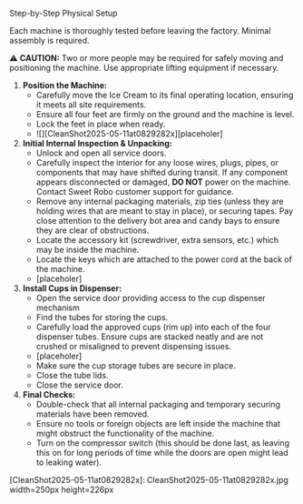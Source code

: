 Step-by-Step Physical Setup

Each machine is thoroughly tested before leaving the factory. Minimal assembly is required.

⚠️ **CAUTION:** Two or more people may be required for safely moving and positioning the machine. Use appropriate lifting equipment if necessary.

1. **Position the Machine:**
    * Carefully move the Ice Cream to its final operating location, ensuring it meets all site requirements.
    * Ensure all four feet are firmly on the ground and the machine is level.
    * Lock the feet in place when ready.
    * ![][CleanShot2025-05-11at0829282x]\[placeholer\]
2. **Initial Internal Inspection & Unpacking:**
    * Unlock and open all service doors.
    * Carefully inspect the interior for any loose wires, plugs, pipes, or components that may have shifted during transit. If any component appears disconnected or damaged, **DO NOT** power on the machine. Contact Sweet Robo customer support for guidance.
    * Remove any internal packaging materials, zip ties (unless they are holding wires that are meant to stay in place), or securing tapes. Pay close attention to the delivery bot area and candy bays to ensure they are clear of obstructions.
    * Locate the accessory kit (screwdriver, extra sensors, etc.) which may be inside the machine.
    * Locate the keys which are attached to the power cord at the back of the machine.
    * \[placeholer\]
3. **Install Cups in Dispenser:**
    * Open the service door providing access to the cup dispenser mechanism
    * Find the tubes for storing the cups.
    * Carefully load the approved cups (rim up) into each of the four dispenser tubes. Ensure cups are stacked neatly and are not crushed or misaligned to prevent dispensing issues. 
    * \[placeholer\]
    * Make sure the cup storage tubes are secure in place.
    * Close the tube lids.
    * Close the service door.
4. **Final Checks:**
    * Double-check that all internal packaging and temporary securing materials have been removed.
    * Ensure no tools or foreign objects are left inside the machine that might obstruct the functionality of the machine.
    * Turn on the compressor switch (this should be done last, as leaving this on for long periods of time while the doors are open might lead to leaking water).


[CleanShot2025-05-11at0829282x]: CleanShot2025-05-11at0829282x.jpg width=250px height=226px